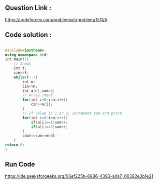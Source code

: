 ## Question Link :

https://codeforces.com/problemset/problem/1511/A

## Code solution :

```cpp

#include<iostream>
using namespace std;
int main(){
    // Input
    int t;
    cin>>t;
    while(t--){
        int n;
        cin>>n;
        int a[n],sum=0;
        // Array input
        for(int i=0;i<n;i++){
            cin>>a[i];
        }
        // If value is 1 or 3, increment sum and print
        for(int i=0;i<n;i++){
            if(a[i]==1)sum++;
            if(a[i]==3)sum++;
        }
        cout<<sum<<endl;
    }
return 0;
}

```
## Run Code
https://ide.geeksforgeeks.org/06ef225b-8986-4393-a0a7-00392e3b1e21
